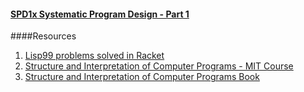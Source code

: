 #### [SPD1x Systematic Program Design - Part 1](https://courses.edx.org/courses/course-v1:UBCx+SPD1x+1T2016/77860a93562d40bda45e452ea064998b/)

####Resources

1. [Lisp99 problems solved in Racket](https://github.com/bennn/racket-99)
2. [Structure and Interpretation of Computer Programs - MIT Course](http://ocw.mit.edu/courses/electrical-engineering-and-computer-science/6-001-structure-and-interpretation-of-computer-programs-spring-2005/)
3. [Structure and Interpretation of Computer Programs Book](https://mitpress.mit.edu/sicp/full-text/book/book.html)
